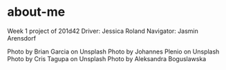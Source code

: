 # about-me
Week 1 project of 201d42
Driver: Jessica Roland
Navigator: Jasmin Arensdorf

Photo by Brian Garcia on Unsplash
Photo by Johannes Plenio on Unsplash
Photo by Cris Tagupa on Unsplash
Photo by Aleksandra Boguslawska